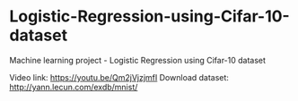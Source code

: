 # Logistic-Regression-using-Cifar-10-dataset
Machine learning project - Logistic Regression using Cifar-10 dataset

Video link: https://youtu.be/Qm2jVjzjmfI
Download dataset: http://yann.lecun.com/exdb/mnist/
